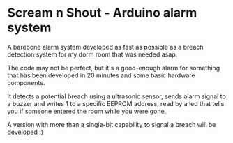 # Scream n Shout - Arduino alarm system
 A barebone alarm system developed as fast as possible as a breach detection system for my dorm room that was needed asap.

 The code may not be perfect, but it's a good-enough alarm for something that has been developed in 20 minutes and some basic hardware components.

 It detects a potential breach using a ultrasonic sensor, sends alarm signal to a buzzer and writes 1 to a specific EEPROM address, read by a led that tells you if someone entered the room while you were gone.

 A version with more than a single-bit capability to signal a breach will be developed :)